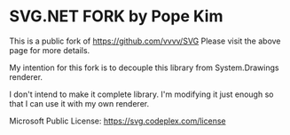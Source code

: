 SVG.NET FORK by Pope Kim
=======

This is a public fork of https://github.com/vvvv/SVG
Please visit the above page for more details.

My intention for this fork is to decouple this library from System.Drawings renderer.

I don't intend to make it complete library. I'm modifying it just enough so that I can use it with my own renderer.

Microsoft Public License:
https://svg.codeplex.com/license
